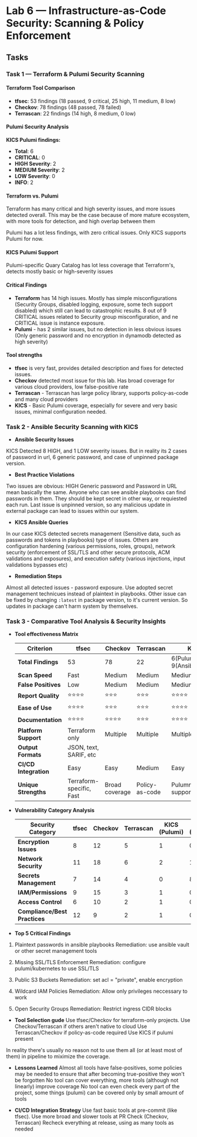 # Lab 6 — Infrastructure-as-Code Security: Scanning & Policy Enforcement

## Tasks

### Task 1 — Terraform & Pulumi Security Scanning

#### Terraform Tool Comparison

- **tfsec**: 53 findings (18 passed, 9 critical, 25 high, 11 medium, 8 low)
- **Checkov**: 78 findings (48 passed, 78 failed)
- **Terrascan**: 22 findings (14 high, 8 medium, 0 low)

#### Pulumi Security Analysis

**KICS Pulumi findings:**

- **Total**: 6
- **CRITICAL**: 0
- **HIGH Severity**: 2
- **MEDIUM Severity**: 2
- **LOW Severity**: 0
- **INFO**: 2

#### Terraform vs. Pulumi

Terraform has many critical and high severity issues, and more issues detected overall. This may be the case because of more mature ecosystem, with more tools for detection, and high overlap between them

Pulumi has a lot less findings, with zero critical issues. Only KICS supports Pulumi for now.

#### KICS Pulumi Support

Pulumi-specific Quary Catalog has lot less coverage that Terraform's, detects mostly basic or high-severity issues

#### Critical Findings

- **Terraform** has 14 high issues. Mostly has simple misconfigurations (Security Groups, disabled logging, exposure, some tech support disabled) which still can lead to catastrophic results. 8 out of 9 CRITICAL issues related to Security group misconfiguration, and ne CRITICAL issue is instance exposure.
- **Pulumi** - has 2 similar issues, but no detection in less obvious issues (Only generic password and no encryption in dynamodb detected as high severity)

#### Tool strengths

- **tfsec** is very fast, provides detailed description and fixes for detected issues.
- **Checkov** detected most issue for this lab. Has broad coverage for various cloud providers, low false-positive rate
- **Terrascan** - Terrascan has large policy library, supports policy-as-code and many cloud providers
- **KICS** - Basic Pulumi coverage, especially for severe and very basic issues, minimal configuration needed.

### Task 2 - Ansible Security Scanning with KICS
- **Ansible Security Issues** 

KICS Detected 8 HIGH, and 1 LOW severity issues. But in reality its 2 cases of password in url, 6 generic password, and case of unpinned package version.

- **Best Practice Violations**

Two issues are obvious:
HIGH Generic password and Password in URL mean basically the same. Anyone who can see ansible playbooks can find passwords in them. They should be kept secret in other way, or requiested each run.
Last issue is unpinned version, so any malicious update in external package can lead to issues within our system.

- **KICS Ansible Queries**

In our case KICS detected secrets management (Sensitive data, such as passwords and tokens in playbooks) type of issues.
Others are configuration hardening (various permissions, roles, groups), network security (enforcement of SSL/TLS and other secure protocols, ACM validations and exposures), and execution safety (various injections, input validations bypasses etc)

- **Remediation Steps**

Almost all detected issues - password exposure. Use adopted secret management technicues instead of plaintext in playbooks.
Other issue can be fixed by changing `:latest` in package version, to it's current version. So updates in package can't harm system by themselves.

### Task 3 - Comparative Tool Analysis & Security Insights

- **Tool effectiveness Matrix**

   | Criterion | tfsec | Checkov | Terrascan | KICS |
   |-----------|-------|---------|-----------|------|
   | **Total Findings** | 53 | 78 | 22 |  6(Pulumi) 9(Ansible) |
   | **Scan Speed** | Fast | Medium | Medium | Medium |
   | **False Positives** | Low | Medium | Medium | Medium |
   | **Report Quality** | ⭐⭐⭐⭐ | ⭐⭐⭐ | ⭐⭐⭐ | ⭐⭐⭐⭐ |
   | **Ease of Use** | ⭐⭐⭐⭐ | ⭐⭐⭐ | ⭐⭐⭐ | ⭐⭐⭐⭐ |
   | **Documentation** | ⭐⭐⭐⭐ | ⭐⭐⭐⭐ | ⭐⭐⭐ | ⭐⭐⭐⭐ |
   | **Platform Support** | Terraform only | Multiple | Multiple | Multiple |
   | **Output Formats** | JSON, text, SARIF, etc | | | |
   | **CI/CD Integration** | Easy | Easy | Medium | Easy |
   | **Unique Strengths** | Terraform-specific, Fast | Broad coverage | Policy-as-code | Pulumni+Ansible support |

- **Vulnerability Category Analysis**

    | Security Category | tfsec | Checkov | Terrascan | KICS (Pulumi) | KICS (Ansible) | Best Tool |
   |------------------|-------|---------|-----------|---------------|----------------|----------|
   | **Encryption Issues** | 8 | 12 | 5 | 1 | 0 | **Checkov** |
   | **Network Security** | 11 | 18 | 6 | 2 | 1 | **Checkov** |
   | **Secrets Management** | 7 | 14 | 4 | 0 | 8 | **KICS** |
   | **IAM/Permissions** | 9 | 15 | 3 | 1 | 0 | **Checkov** |
   | **Access Control** | 6 | 10 | 2 | 1 | 0 | **Checkov** |
   | **Compliance/Best Practices** | 12 | 9 | 2 | 1 | 0 | **tfsec** |

- **Top 5 Critical Findings**

1. Plaintext passwords in ansible playbooks
    Remediation: use ansible vault or other secret management tools

2. Missing SSL/TLS Enforcement
    Remediation: configure pulumi/kubernetes to use SSL/TLS

3. Public S3 Buckets
    Remediation: set acl = "private", enable encryption

4. Wildcard IAM Policies
    Remediation: Allow only privileges neccessary to work

5. Open Security Groups
    Remediation: Restrict ingress CIDR blocks

- **Tool Selection gude**
Use tfsec/Checkov for terraform-only projects.
Use Checkov/Terrascan if others aren't native to cloud
Use Terrascan/Checkov if policy-as-code required
Use KICS if pulumi present

In reality there's usually no reason not to use them all (or at least most of them) in pipeline to miximize the coverage.

- **Lessons Learned**
Almost all tools have false-positives, some policies may be needed to ensure that after becoming true-positive they won't be forgotten
No tool can cover everything, more tools (although not linearly) improve coverage
No tool can even check every part of the project, some things (pulumi) can be covered only by small amount of tools

- **CI/CD Integration Strategy**
Use fast basic tools at pre-commit (like tfsec).
Use more broad and slower tools at PR Check (Checkov, Terrascan)
Recheck everything at release, using as many tools as needed


